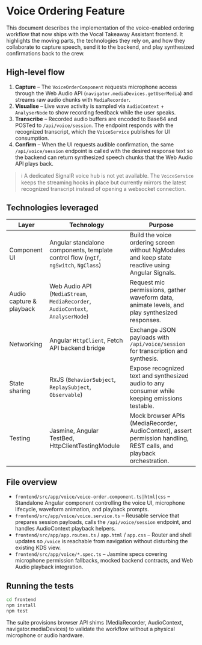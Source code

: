 # Voice Ordering Feature

This document describes the implementation of the voice-enabled ordering workflow that now ships with the Vocal Takeaway Assistant frontend. It highlights the moving parts, the technologies they rely on, and how they collaborate to capture speech, send it to the backend, and play synthesized confirmations back to the crew.

## High-level flow

1. **Capture** – The `VoiceOrderComponent` requests microphone access through the Web Audio API (`navigator.mediaDevices.getUserMedia`) and streams raw audio chunks with `MediaRecorder`.
2. **Visualise** – Live wave activity is sampled via `AudioContext` + `AnalyserNode` to show recording feedback while the user speaks.
3. **Transcribe** – Recorded audio buffers are encoded to Base64 and POSTed to `/api/voice/session`. The endpoint responds with the recognized transcript, which the `VoiceService` publishes for UI consumption.
4. **Confirm** – When the UI requests audible confirmation, the same `/api/voice/session` endpoint is called with the desired response text so the backend can return synthesized speech chunks that the Web Audio API plays back.

> ℹ️  A dedicated SignalR voice hub is not yet available. The `VoiceService` keeps the streaming hooks in place but currently mirrors the latest recognized transcript instead of opening a websocket connection.

## Technologies leveraged

| Layer | Technology | Purpose |
| --- | --- | --- |
| Component UI | Angular standalone components, template control flow (`ngIf`, `ngSwitch`, `NgClass`) | Build the voice ordering screen without NgModules and keep state reactive using Angular Signals. |
| Audio capture & playback | Web Audio API (`MediaStream`, `MediaRecorder`, `AudioContext`, `AnalyserNode`) | Request mic permissions, gather waveform data, animate levels, and play synthesized responses. |
| Networking | Angular `HttpClient`, Fetch API backend bridge | Exchange JSON payloads with `/api/voice/session` for transcription and synthesis. |
| State sharing | RxJS (`BehaviorSubject`, `ReplaySubject`, `Observable`) | Expose recognized text and synthesized audio to any consumer while keeping emissions testable. |
| Testing | Jasmine, Angular TestBed, HttpClientTestingModule | Mock browser APIs (MediaRecorder, AudioContext), assert permission handling, REST calls, and playback orchestration. |

## File overview

- `frontend/src/app/voice/voice-order.component.ts|html|css` – Standalone Angular component controlling the voice UI, microphone lifecycle, waveform animation, and playback prompts.
- `frontend/src/app/voice/voice.service.ts` – Reusable service that prepares session payloads, calls the `/api/voice/session` endpoint, and handles AudioContext playback helpers.
- `frontend/src/app/app.routes.ts` / `app.html` / `app.css` – Router and shell updates so `/voice` is reachable from navigation without disturbing the existing KDS view.
- `frontend/src/app/voice/*.spec.ts` – Jasmine specs covering microphone permission fallbacks, mocked backend contracts, and Web Audio playback integration.

## Running the tests

```bash
cd frontend
npm install
npm test
```

The suite provisions browser API shims (MediaRecorder, AudioContext, navigator.mediaDevices) to validate the workflow without a physical microphone or audio hardware.
